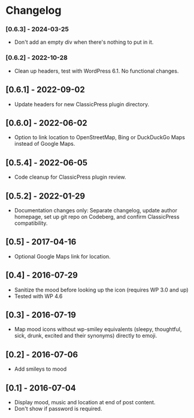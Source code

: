 # Changelog

### [0.6.3] - 2024-03-25
* Don't add an empty div when there's nothing to put in it.

### [0.6.2] - 2022-10-28
* Clean up headers, test with WordPress 6.1. No functional changes.

## [0.6.1] - 2022-09-02
* Update headers for new ClassicPress plugin directory.

## [0.6.0] - 2022-06-02
* Option to link location to OpenStreetMap, Bing or DuckDuckGo Maps instead of Google Maps.

## [0.5.4] - 2022-06-05
* Code cleanup for ClassicPress plugin review.

## [0.5.2] - 2022-01-29
* Documentation changes only: Separate changelog, update author homepage, set up git repo on Codeberg, and confirm ClassicPress compatibility.

## [0.5] - 2017-04-16
* Optional Google Maps link for location.

## [0.4] - 2016-07-29
* Sanitize the mood before looking up the icon (requires WP 3.0 and up)
* Tested with WP 4.6

## [0.3] - 2016-07-19
* Map mood icons without wp-smiley equivalents (sleepy, thoughtful, sick, drunk, excited and their synonyms) directly to emoji.

## [0.2] - 2016-07-06
* Add smileys to mood

## [0.1] - 2016-07-04
* Display mood, music and location at end of post content.
* Don't show if password is required.

